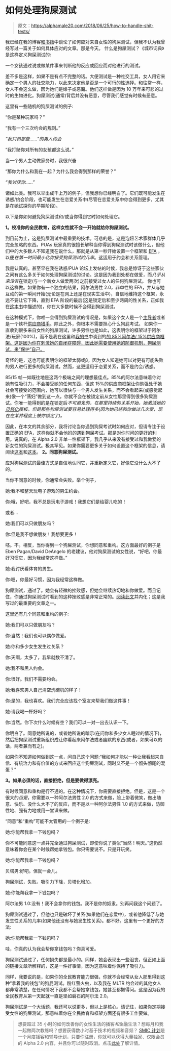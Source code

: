 # 如何处理狗屎测试

> 原文：<https://alphamale20.com/2018/06/25/how-to-handle-shit-tests/>

我已经在我的博客[和书籍](http://www.alphamale20.net)中谈论了如何应对来自女性的狗屎测试，但我不认为我曾经写过一篇关于如何具体应对的文章。那是今天。
什么是狗屎测试？《城市词典》是这样定义狗屎测试的:

一个女孩通过说或做某件事来判断他的反应或回应而对他进行的测试。

差不多是这样，如果不是有点不完整的话。大便测试是一种社交工具，女人用它来确定一个男人的社交能力，以此来决定他是否是一个可行的性选择。和往常一样，女人不会这么做，因为她们是婊子或恶魔。他们这样做是因为 10 万年来可悲的过时的生物进化。狗屎测试(通常)背后并没有恶意，尽管我们感觉有时候有恶意。

这里有一些随机的狗屎测试的例子:

“你是某种玩家吗？”

“我有一个三次约会的规则。”

*“我只和那些……”的男人约会*

“我打赌你对所有的女孩都这么说。”

当一个男人主动做家务时，我很兴奋

“那你为什么和我在一起？为什么我会得到那样的荣誉？”

*“我讨厌你……”*

诸如此类。我可以举出成千上万的例子，但我想你已经明白了。它们既可能发生在诱惑/约会阶段，也可能发生在恋爱关系中(尽管在恋爱关系中你会得到更多，尤其是在她试探你的早期阶段)。

以下是你如何避免狗屎测试和/或当你得到它时如何处理它。

**1。校准你的全民教育，这样女性就不会一开始就给你狗屎测试。**

到目前为止，这是狗屎测试中最重要的技术。可悲的是，这是泡妞艺术家群体几乎完全忽略的东西。PUAs 玩家真的很擅长解释当你得到狗屎测试时该做什么，但他们中的大多数人不知道我在说什么，那就是从第一秒开始设置一个框架和 [EFA](https://blackdragonblog.com/glossary/#EFA) ，以便*在第一时间最小化你接受狗屎测试的几率*。这适用于约会和关系管理。

我是认真的。甚至早在我在诱惑/PUA 论坛上发帖的时候，我总是惊讶于这些家伙之间有这么多关于如何处理狗屎测试的讨论。这是因为我到处都在做爱，而*几乎从来没有*在锁定(与一个新女人做爱两次)之前接受过女人的任何狗屎测试。 你也可以这样做。如果你有一个独立的结果，阿尔法男性 2.0，非单性的 EFA，并从与她互动的第一瞬间开始(无论是在网上还是在现实生活中)，自信地维持这个框架，永远不要让它下降，直到 EFA 阶段的最后(这是锁定后和至少两周的性关系，正如我在[这本书](http://www.haveopenrelationships.com)中描述的)，你在大多数时候不会得到狗屎测试。

在这种模式下，你唯一会得到狗屎测试的情况是，如果这个女人是一个[主导者](https://blackdragonblog.com/2012/07/29/the-three-types-of-women/)或者是一个铁杆[供应商猎手](https://blackdragonblog.com/2013/11/17/provider-hunters/)。除此之外，你根本不需要担心什么狗屁考试。 如果你一直收到很多来自女性的狗屎测试，许多男性也是如此，这表明你的框架过于阿尔法/玩家(100%)，而不是我在这里和[我的书](https://www.alphamale20.net/)中谈到的[的 85%阿尔法/ 15%供应商框架。这是因为你在刺激她的自闭症障碍，因此她需要使用她的防御机制，狗屎测试，来“保护”自己。](https://blackdragonblog.com/2013/10/24/being-too-much-player/)

奇怪的是，这也可能表明你的框架太弱或β，因为女人知道她可以对更有可能失败的男人进行更多的狗屎测试。然而，这更适用于恋爱关系，而不是约会/诱惑。

85/15 帧一如既往地是这两个极端之间的理想最佳点。85%的阿尔法意味着你对她有性吸引力，不会接受她的任何东西，但这 15%的供应商框架让你勉强处于她社会可接受的范围内，她可以很快与一个男人发生关系，而不会看起来(或感觉起来)像一个“荡妇”做到这一点，你就不会在被锁定前从女性那里得到很多狗屎测试。你唯一能得到的是在锁定后*不可避免的，在那里持续的关系开始，她激活她的[贝塔化](https://blackdragonblog.com/glossary/#betaization)模板。但是那些狗屎测试要容易处理得多(因为她已经和你做过几次爱，现在在某种程度上被你锁定了)。*

因此，在本文的其余部分，我将讨论当你遇到狗屎考试时如何应对，但请专注于设置正确的 EFA，这样你就不会他妈的遇到狗屎考试。那是对你时间的更好的利用。说真的，在 Alpha 2.0 非单一性框架下，我几乎从来没有接受过和我做爱的新女性的狗屎测试。极其罕见。如果你需要更多关于如何设置这个框架的信息，请阅读[这本](http://www.gettosexfast.com)和[这本](http://www.haveopenrelationships.com)。 **2。同意狗屎测试。**

应对狗屎测试的最佳方式是自信地认同它，并重新定义它，好像它没什么大不了的。

当你不同意的时候，你通常会失败。举个例子，

她:我不和整天玩电子游戏的男生约会。

你:哦，好吧，我不总是玩电子游戏！我想它们是给婴儿吃的！

或者…

她:我们可以只做朋友吗？

你:但是我不想做朋友！我想要更多！

呸。不。相反，当你得到一个狗屎测试，你想同意和重构。这方面最好的例子是 Eben Pagan/David DeAngelo 的老建议，他对狗屎测试的女性说，“好吧，你最好习惯它，因为我经常这样做。”

她:我讨厌看体育的男生。

你:嗯，你最好习惯，因为我经常这样做。

狗屎测试，通过了。她会有轻微的挫败感，但她会继续热切地和你做爱。而且记住，你通过狗屎测试时看到的这种挫败感是非常正常的。[阅读此文](https://blackdragonblog.com/2016/12/01/men-dont-understand-female-attraction/)并内化；这是我写过的最重要的文章之一。

这里还有几个同意和重构的例子:

她:我们可以只做朋友吗？

你:当然！我们也可以偶尔做爱。

她:你和多少女生发生过关系？

你:天啊，太多了，我早就数不清了。

她:我不和黑人约会。

你:很好。我们不需要约会。

她:我喜欢男人自己清空洗碗机的样子！

你:是的，我也喜欢。我们完全应该找个室友来帮我们做这件事！

她:请我喝一杯好吗？

你:当然。你下次什么时候有空？我们可以一对一出去认识一下。

你明白了。同意她所说的，或者她所说的暗示(在问你和多少女人睡过的情况下)，然后把狗屎测试重新组织成让你看起来阿尔法或者幽默的东西(或者，如果可以的话，两者兼而有之)。

如果你不知道如何做到这一点，问自己这个问题:“我如何才能以一种让我看起来自信、有统治力和有价值的方式来回应这个狗屎测试，同时又不是一个彻头彻尾的混蛋？”

**3。如果必须的话，直接拒绝，但是要做得漂亮。**

有时候同意和重构是行不通的。在这种情况下，你需要直接拒绝。但是，这是一个很大的*但是*，你需要以一种阿尔法男性 2.0 的方式来做，脸上带着微笑，做出随意、快乐、没什么大不了的反应，而不是以一种阿尔法男性 1.0 的方式来做，防御性地、强有力地或用一堂课来做。

“同意”和“重构”可能不太管用的一个例子是:

她:你能帮我拿一下钱包吗？

你不可能同意这一点并完全通过狗屎测试，即使你说了类似“当然！明天。”这仍然意味着你会在某个时候帮她拿钱包。你只需要说不。只是开玩笑。

她:你能帮我拿一下钱包吗？

贝塔男:好吧。但就一会儿。

狗屎测试，失败。吸引力下降，贝塔化增加。

她:你能帮我拿一下钱包吗？

阿尔法男 1.0:没有！我不会拿你的钱包。我不是你的奴隶。别再问我这个问题了。

狗屎测试通过了，但他也只是破坏了关系(如果他们在恋爱中)，或者他降低了与她发生性关系的几率(如果他还没有与她发生性关系)。都不好。这里有一个更好的方法:

她:你能帮我拿一下钱包吗？

哇，你真的认为我会帮你拿钱包吗？你真可爱。

狗屎测试通过了，任何损失都是最小的。同样，她会表现出一些沮丧，但正如上面的链接文章所解释的，这是一件好事情，因为这意味着你保持了吸引力。

同样，我要说的是，如果你的全民教育能力很强，你就不会经常从女人那里得到这种“拿着我的钱包”的狗屁测试。粉红萤火虫，以及我在 MLTR 约会过的其他女人都非常清楚，在任何情况下我都不会帮她拿钱包，她甚至都懒得问。这是因为我的全民教育从第一天起就一直是坚如磐石的阿尔法 2.0。

狗屎测试是一个大话题，我还可以说更多，但以上是核心。请记住，如果你定期接受女性的狗屎测试，那意味着你在全民教育和框架方面还有很多工作要做。

> 想要超过 35 小时的如何改善你的女性生活的播客*和*金融生活？想每月和我一起做两次教练吗？想要获得数小时基于技术的视频和音频？ [SMIC 计划](https://alphamale20.kartra.com/page/vIL17)是一个月度播客和辅导计划，只要你注册，你就可以获得大量独家、仅限会员的 Alpha 2.0 内容，并且你可以随时取消。点击[此处](https://alphamale20.kartra.com/page/vIL17)了解详情。
> 
> 